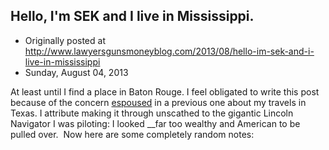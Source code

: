 ## Hello, I'm SEK and I live in Mississippi.

 * Originally posted at http://www.lawyersgunsmoneyblog.com/2013/08/hello-im-sek-and-i-live-in-mississippi
 * Sunday, August 04, 2013

At least until I find a place in Baton Rouge. I feel obligated to write this post because of the concern [espoused](http://lawyersgunsmon.wpengine.com/2013/08/the-police-state-and-the-private-texas-edition/comment-page-1#comment-620466) in a previous one about my travels in Texas. I attribute making it through unscathed to the gigantic Lincoln Navigator I was piloting: I looked __far too wealthy and American to be pulled over.  Now here are some completely random notes: